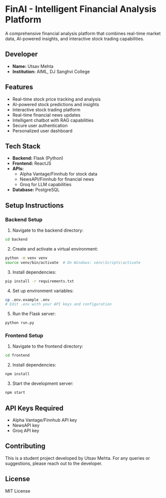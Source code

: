 # FinAI - Intelligent Financial Analysis Platform

A comprehensive financial analysis platform that combines real-time market data, AI-powered insights, and interactive stock trading capabilities.

## Developer
- **Name:** Utsav Mehta
- **Institution:** AIML, DJ Sanghvi College

## Features
- Real-time stock price tracking and analysis
- AI-powered stock predictions and insights
- Interactive stock trading platform
- Real-time financial news updates
- Intelligent chatbot with RAG capabilities
- Secure user authentication
- Personalized user dashboard

## Tech Stack
- **Backend:** Flask (Python)
- **Frontend:** ReactJS
- **APIs:** 
  - Alpha Vantage/Finnhub for stock data
  - NewsAPI/Finnhub for financial news
  - Groq for LLM capabilities
- **Database:** PostgreSQL

## Setup Instructions

### Backend Setup
1. Navigate to the backend directory:
```bash
cd backend
```

2. Create and activate a virtual environment:
```bash
python -m venv venv
source venv/bin/activate  # On Windows: venv\Scripts\activate
```

3. Install dependencies:
```bash
pip install -r requirements.txt
```

4. Set up environment variables:
```bash
cp .env.example .env
# Edit .env with your API keys and configuration
```

5. Run the Flask server:
```bash
python run.py
```

### Frontend Setup
1. Navigate to the frontend directory:
```bash
cd frontend
```

2. Install dependencies:
```bash
npm install
```

3. Start the development server:
```bash
npm start
```

## API Keys Required
- Alpha Vantage/Finnhub API key
- NewsAPI key
- Groq API key

## Contributing
This is a student project developed by Utsav Mehta. For any queries or suggestions, please reach out to the developer.

## License
MIT License 